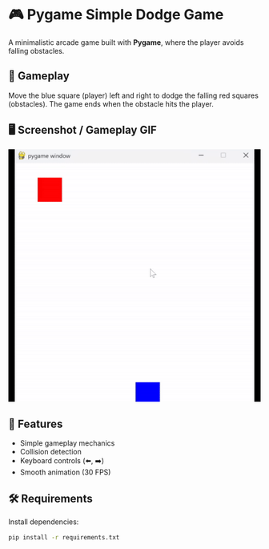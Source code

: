 # 🎮 Pygame Simple Dodge Game

A minimalistic arcade game built with **Pygame**, where the player avoids falling obstacles.  

## 🚀 Gameplay

Move the blue square (player) left and right to dodge the falling red squares (obstacles). The game ends when the obstacle hits the player.

## 🖥️ Screenshot / Gameplay GIF

![Gameplay GIF](assets/cubes.gif)

## 🎯 Features

- Simple gameplay mechanics
- Collision detection
- Keyboard controls (⬅️, ➡️)
- Smooth animation (30 FPS)

## 🛠️ Requirements

Install dependencies:

```sh
pip install -r requirements.txt
